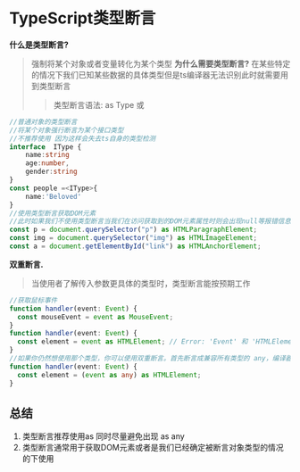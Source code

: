 # TypeScript类型断言

**什么是类型断言?**
>强制将某个对象或者变量转化为某个类型
**为什么需要类型断言?**
>在某些特定的情况下我们已知某些数据的具体类型但是ts编译器无法识别此时就需要用到类型断言
>
>>类型断言语法: as Type  或 <Type>

```ts
//普通对象的类型断言
//将某个对象强行断言为某个接口类型
//不推荐使用 因为这样会失去ts自身的类型检测
interface  IType {
    name:string
    age:number,
    gender:string
}
const people =<IType>{
    name:'Beloved'
}
//使用类型断言获取DOM元素
//此时如果我们不使用类型断言当我们在访问获取到的DOM元素属性时则会出现null等报错信息
const p = document.querySelector("p") as HTMLParagraphElement;
const img = document.querySelector("img") as HTMLImageElement;
const a = document.getElementById("link") as HTMLAnchorElement;

```

**双重断言.**
>当使用者了解传入参数更具体的类型时，类型断言能按预期工作

```ts
//获取鼠标事件
function handler(event: Event) {
  const mouseEvent = event as MouseEvent;
}
function handler(event: Event) {
  const element = event as HTMLElement; // Error: 'Event' 和 'HTMLElement' 中的任何一个都不能赋值给另外一个
}
//如果你仍然想使用那个类型，你可以使用双重断言。首先断言成兼容所有类型的 any，编译器将不会报错：
function handler(event: Event) {
  const element = (event as any) as HTMLElement; 
}
```

## 总结

1. 类型断言推荐使用as 同时尽量避免出现 as any  
2. 类型断言通常用于获取DOM元素或者是我们已经确定被断言对象类型的情况的下使用
